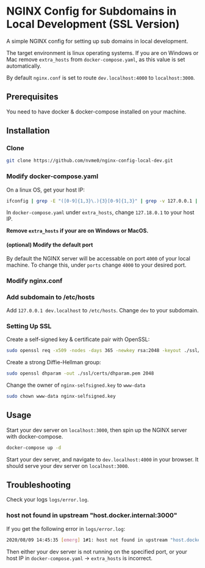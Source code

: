 # NGINX Config for Subdomains in Local Development (SSL Version)

A simple NGINX config for setting up sub domains in local development.

The target environment is linux operating systems. If you are on Windows or Mac remove `extra_hosts` from `docker-compose.yaml`, as this value is set automatically.

By default `nginx.conf` is set to route `dev.localhost:4000` to `localhost:3000`.

## Prerequisites

You need to have docker & docker-compose installed on your machine.

## Installation

### Clone

```bash
git clone https://github.com/nvme0/nginx-config-local-dev.git

```

### Modify docker-compose.yaml

On a linux OS, get your host IP:

```bash
ifconfig | grep -E "([0-9]{1,3}\.){3}[0-9]{1,3}" | grep -v 127.0.0.1 | awk '{ print $2 }' | cut -f2 -d: | head -n1
```

In `docker-compose.yaml` under `extra_hosts`, change `127.18.0.1` to your host IP.

**Remove `extra_hosts` if your are on Windows or MacOS.**

#### (optional) Modify the default port

By default the NGINX server will be accessable on port `4000` of your local machine. To change this, under `ports` change `4000` to your desired port.

### Modify nginx.conf

### Add subdomain to /etc/hosts

Add `127.0.0.1 dev.localhost` to `/etc/hosts`. Change `dev` to your subdomain.

### Setting Up SSL

Create a self-signed key & certificate pair with OpenSSL:

```bash
sudo openssl req -x509 -nodes -days 365 -newkey rsa:2048 -keyout ./ssl/private/nginx-selfsigned.key -out ./ssl/certs/nginx-selfsigned.crt
```

Create a strong Diffie-Hellman group:

```bash
sudo openssl dhparam -out ./ssl/certs/dhparam.pem 2048
```

Change the owner of `nginx-selfsigned.key` to `www-data`

```bash
sudo chown www-data nginx-selfsigned.key
```

## Usage

Start your dev server on `localhost:3000`, then spin up the NGINX server with docker-compose.

```bash
docker-compose up -d
```

Start your dev server, and navigate to `dev.localhost:4000` in your browser. It should serve your dev server on `localhost:3000`.

## Troubleshooting

Check your logs `logs/error.log`.

### host not found in upstream "host.docker.internal:3000"

If you get the following error in `logs/error.log`:

```bash
2020/08/09 14:45:35 [emerg] 1#1: host not found in upstream "host.docker.internal:3000" in /etc/nginx/conf.d/nginx.conf:2
```

Then either your dev server is not running on the specified port, or your host IP in `docker-compose.yaml` -> `extra_hosts` is incorrect.
